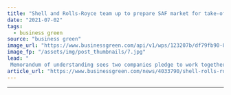 ```yaml
---
title: "Shell and Rolls-Royce team up to prepare SAF market for take-off"
date: "2021-07-02"
tags: 
  - business green
source: "business green"
image_url: "https://www.businessgreen.com/api/v1/wps/123207b/df79fb90-8d94-4ecd-81c8-b81ef2e6bd72/3/SAF-lorry-4000-2666-185x114.jpg"
image_fp: "/assets/img/post_thumbnails/7.jpg"
lead: "
 Memorandum of understanding sees two companies pledge to work together to accelerate the development of the green jet fuel market ..."
article_url: "https://www.businessgreen.com/news/4033790/shell-rolls-royce-team-prepare-saf-market"
---
```


---
